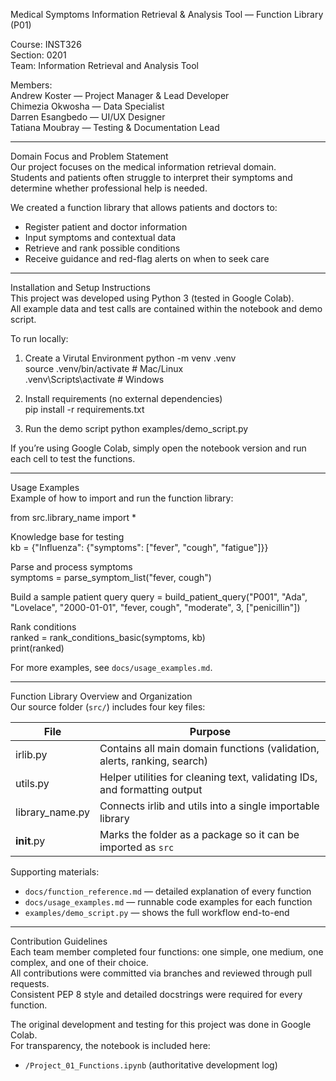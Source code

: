 Medical Symptoms Information Retrieval & Analysis Tool — Function Library (P01)

Course: INST326  
Section: 0201  
Team: Information Retrieval and Analysis Tool  

Members:  
Andrew Koster — Project Manager & Lead Developer  
Chimezia Okwosha — Data Specialist  
Darren Esangbedo — UI/UX Designer  
Tatiana Moubray — Testing & Documentation Lead  

------------------------------------------------------------

Domain Focus and Problem Statement  
Our project focuses on the medical information retrieval domain.  
Students and patients often struggle to interpret their symptoms and determine whether professional help is needed.

We created a function library that allows patients and doctors to:  
- Register patient and doctor information  
- Input symptoms and contextual data  
- Retrieve and rank possible conditions  
- Receive guidance and red-flag alerts on when to seek care  

------------------------------------------------------------

Installation and Setup Instructions  
This project was developed using Python 3 (tested in Google Colab).  
All example data and test calls are contained within the notebook and demo script.

To run locally:  
1. Create a Virutal Environment
python -m venv .venv  
source .venv/bin/activate        # Mac/Linux  
.venv\Scripts\activate           # Windows  

2. Install requirements (no external dependencies)  
pip install -r requirements.txt  

3. Run the demo script 
python examples/demo_script.py  

If you’re using Google Colab, simply open the notebook version and run each cell to test the functions.

------------------------------------------------------------

Usage Examples  
Example of how to import and run the function library:

from src.library_name import *  

Knowledge base for testing  
kb = {"Influenza": {"symptoms": ["fever", "cough", "fatigue"]}}  

Parse and process symptoms  
symptoms = parse_symptom_list("fever, cough")  

Build a sample patient query 
query = build_patient_query("P001", "Ada", "Lovelace", "2000-01-01", "fever, cough", "moderate", 3, ["penicillin"])  

Rank conditions  
ranked = rank_conditions_basic(symptoms, kb)  
print(ranked)  

For more examples, see `docs/usage_examples.md`.

------------------------------------------------------------

Function Library Overview and Organization  
Our source folder (`src/`) includes four key files:

| File | Purpose |
|------|----------|
| irlib.py | Contains all main domain functions (validation, alerts, ranking, search) |
| utils.py | Helper utilities for cleaning text, validating IDs, and formatting output |
| library_name.py | Connects irlib and utils into a single importable library |
| __init__.py | Marks the folder as a package so it can be imported as `src` |

Supporting materials:  
- `docs/function_reference.md` — detailed explanation of every function  
- `docs/usage_examples.md` — runnable code examples for each function  
- `examples/demo_script.py` — shows the full workflow end-to-end  

------------------------------------------------------------

Contribution Guidelines  
Each team member completed four functions: one simple, one medium, one complex, and one of their choice.  
All contributions were committed via branches and reviewed through pull requests.  
Consistent PEP 8 style and detailed docstrings were required for every function.  

The original development and testing for this project was done in Google Colab.  
For transparency, the notebook is included here:

- `/Project_01_Functions.ipynb` (authoritative development log)
